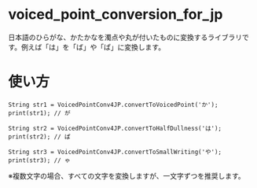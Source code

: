 # voiced_point_conversion_for_jp
日本語のひらがな、かたかなを濁点や丸が付いたものに変換するライブラリです。例えば「は」を「ば」や「ぱ」に変換します。

# 使い方
```
String str1 = VoicedPointConv4JP.convertToVoicedPoint('か');
print(str1); // が

String str2 = VoicedPointConv4JP.convertToHalfDullness('は');
print(str2); // ぱ

String str3 = VoicedPointConv4JP.convertToSmallWriting('や');
print(str3); // ゃ
```

※複数文字の場合、すべての文字を変換しますが、一文字ずつを推奨します。
